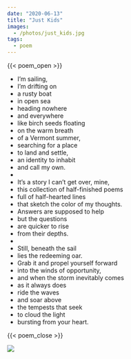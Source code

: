 ```yaml
---
date: "2020-06-13"
title: "Just Kids"
images:
  - /photos/just_kids.jpg
tags:
  - poem
---
```


{{< poem_open >}}

* I’m sailing,
* I’m drifting on
* a rusty boat
* in open sea
* heading nowhere
* and everywhere
* like birch seeds floating
* on the warm breath
* of a Vermont summer,
* searching for a place
* to land and settle,
* an identity to inhabit
* and call my own.
* <br>
* It’s a story I can’t get over, mine,
* this collection of half-finished poems
* full of half-hearted lines
* that sketch the color of my thoughts.
* Answers are supposed to help
* but the questions
* are quicker to rise
* from their depths.
* <br>
* Still, beneath the sail
* lies the redeeming oar. 
* Grab it and propel yourself forward
* into the winds of opportunity,
* and when the storm inevitably comes
* as it always does
* ride the waves
* and soar above
* the tempests that seek
* to cloud the light
* bursting from your heart.

{{< poem_close >}}

![](/photos/just_kids.jpg)